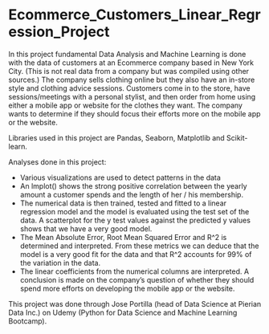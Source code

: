 # Ecommerce_Customers_Linear_Regression_Project

In this project fundamental Data Analysis and Machine Learning is done with the data of customers at an Ecommerce company based in New York City.  (This is not real data from a company but was compiled using other sources.)  The company sells clothing online but they also have an in-store style and clothing advice sessions. Customers come in to the store, have sessions/meetings with a personal stylist, and then order from home using either a mobile app or website for the clothes they want.  The company wants to determine if they should focus their efforts more on the mobile app or the website.  

Libraries used in this project are Pandas, Seaborn, Matplotlib and Scikit-learn.   

Analyses done in this project:  
* Various visualizations are used to detect patterns in the data 
* An lmplot() shows the strong positive correlation between the yearly amount a customer spends and the length of her / his membership. 
* The numerical data is then trained, tested and fitted to a linear regression model and the model is evaluated using the test set of the data.  A scatterplot for the y test values against the predicted y values shows that we have a very good model. 
* The Mean Absolute Error, Root Mean Squared Error and R^2 is determined and interpreted.  From these metrics we can deduce that the model is a very good fit for the data and that R^2 accounts for 99% of the variation in the data.  
* The linear coefficients from the numerical columns are interpreted.  A conclusion is made on the company’s question of whether they should spend more efforts on developing the mobile app or the website.  
 
This project was done through Jose Portilla (head of Data Science at Pierian Data Inc.) on Udemy (Python for Data Science and Machine Learning Bootcamp).
